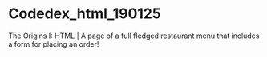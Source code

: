 # Codedex_html_190125
The Origins I: HTML | A page of a full fledged restaurant menu that includes a form for placing an order!
